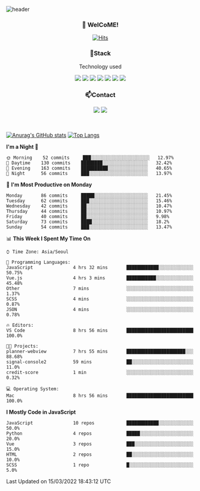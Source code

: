 ![header](https://capsule-render.vercel.app/api?type=waving&color=gradient&height=200&text=Kyungjoon&fontAlign=70&fontAlignY=40&animation=twinkling)

<h3 align="center">👋 WelCoME!</h3>

<div align=center>
  
[![Hits](https://hits.seeyoufarm.com/api/count/incr/badge.svg?url=https%3A%2F%2Fgithub.com%2Fuvula6921&count_bg=%2322BAC9&title_bg=%23827F7F&icon=iconify.svg&icon_color=%2325A27F&title=visits&edge_flat=false)](https://hits.seeyoufarm.com)
  
</div>
<h3 align="center">📌Stack</h3>
<p align="center">Technology used</p>
<div align="center"><img src="https://img.shields.io/badge/HTML5-E34F26?style=flat-square&logo=HTML5&logoColor=white"></img> <img src="https://img.shields.io/badge/CSS3-0A84FF?style=flat-square&logo=CSS3&logoColor=white"></img> <img src="https://img.shields.io/badge/JavaScript-FFCD11?style=flat-square&logo=JavaScript&logoColor=white"></img> <img src="https://img.shields.io/badge/React-00BCF6?style=flat-square&logo=React&logoColor=white"></img> <img src="https://img.shields.io/badge/jQuery-3655FF?style=flat-square&logo=jQuery&logoColor=white"></img> <img src="https://img.shields.io/badge/Ruby-E0115F?style=flat-square&logo=Ruby&logoColor=white"></img> <img src="https://img.shields.io/badge/Python-4B8BBE?style=flat-square&logo=Python&logoColor=white"></img></div>

<h3 align="center">📫Contact</h3>
<div align="center"><a href="https://velog.io/@uvula6921/"><img src="https://img.shields.io/badge/Blog-20c997?style=flat-square&logo=V&logoColor=white"/></a> <a href="pkj6921@gmail.com"><img src="https://img.shields.io/badge/Gmail-EA4335?style=flat-square&logo=Gmail&logoColor=white"/></a></div>
<br>
<br>

[![Anurag's GitHub stats](https://github-readme-stats.vercel.app/api?username=uvula6921&hide=stars,issues&show_icons=true&count_private=true&theme=tokyonight)](https://github.com/anuraghazra/github-readme-stats)
[![Top Langs](https://github-readme-stats.vercel.app/api/top-langs/?username=uvula6921&hide=css,jupyter%20notebook,html&exclude_repo=uvula6921,uvula6921.github.io&layout=compact&langs_count=8)](https://github.com/anuraghazra/github-readme-stats)

<!--START_SECTION:waka-->
**I'm a Night 🦉** 

```text
🌞 Morning    52 commits     ███░░░░░░░░░░░░░░░░░░░░░░   12.97% 
🌆 Daytime    130 commits    ████████░░░░░░░░░░░░░░░░░   32.42% 
🌃 Evening    163 commits    ██████████░░░░░░░░░░░░░░░   40.65% 
🌙 Night      56 commits     ███░░░░░░░░░░░░░░░░░░░░░░   13.97%

```
📅 **I'm Most Productive on Monday** 

```text
Monday       86 commits     █████░░░░░░░░░░░░░░░░░░░░   21.45% 
Tuesday      62 commits     ███░░░░░░░░░░░░░░░░░░░░░░   15.46% 
Wednesday    42 commits     ██░░░░░░░░░░░░░░░░░░░░░░░   10.47% 
Thursday     44 commits     ██░░░░░░░░░░░░░░░░░░░░░░░   10.97% 
Friday       40 commits     ██░░░░░░░░░░░░░░░░░░░░░░░   9.98% 
Saturday     73 commits     ████░░░░░░░░░░░░░░░░░░░░░   18.2% 
Sunday       54 commits     ███░░░░░░░░░░░░░░░░░░░░░░   13.47%

```


📊 **This Week I Spent My Time On** 

```text
⌚︎ Time Zone: Asia/Seoul

💬 Programming Languages: 
JavaScript               4 hrs 32 mins       ████████████░░░░░░░░░░░░░   50.75% 
Vue.js                   4 hrs 3 mins        ███████████░░░░░░░░░░░░░░   45.48% 
Other                    7 mins              ░░░░░░░░░░░░░░░░░░░░░░░░░   1.37% 
SCSS                     4 mins              ░░░░░░░░░░░░░░░░░░░░░░░░░   0.87% 
JSON                     4 mins              ░░░░░░░░░░░░░░░░░░░░░░░░░   0.78%

🔥 Editors: 
VS Code                  8 hrs 56 mins       █████████████████████████   100.0%

🐱‍💻 Projects: 
planner-webview          7 hrs 55 mins       ██████████████████████░░░   88.68% 
signal-console2          59 mins             ██░░░░░░░░░░░░░░░░░░░░░░░   11.0% 
credit-score             1 min               ░░░░░░░░░░░░░░░░░░░░░░░░░   0.32%

💻 Operating System: 
Mac                      8 hrs 56 mins       █████████████████████████   100.0%

```

**I Mostly Code in JavaScript** 

```text
JavaScript               10 repos            ████████████░░░░░░░░░░░░░   50.0% 
Python                   4 repos             █████░░░░░░░░░░░░░░░░░░░░   20.0% 
Vue                      3 repos             ███░░░░░░░░░░░░░░░░░░░░░░   15.0% 
HTML                     2 repos             ██░░░░░░░░░░░░░░░░░░░░░░░   10.0% 
SCSS                     1 repo              █░░░░░░░░░░░░░░░░░░░░░░░░   5.0%

```



 Last Updated on 15/03/2022 18:43:12 UTC
<!--END_SECTION:waka-->
